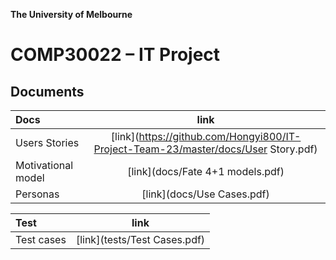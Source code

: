 **The University of Melbourne**
# COMP30022 – IT Project



## Documents

| Docs | link |
| :---         |     :---:      |
| Users Stories  | [link](https://github.com/Hongyi800/IT-Project-Team-23/master/docs/User Story.pdf)  |
| Motivational model    | [link](docs/Fate 4+1 models.pdf)  |
| Personas    | [link](docs/Use Cases.pdf)   |

| Test | link |
| :---         |     :---:      |
| Test cases | [link](tests/Test Cases.pdf) |


